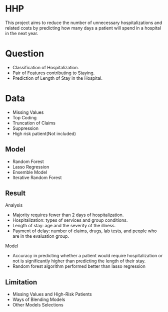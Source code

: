 # HHP

This project aims to reduce the number of unnecessary hospitalizations and related costs by predicting how many days a patient will spend in a hospital in the next year.

# Question
- Classification of Hospitalization.
- Pair of Features contributing to Staying.
-  Prediction of Length of Stay in the Hospital.

# Data

- Missing Values
- Top Coding
- Truncation of Claims 
- Suppression
- High risk patient(Not included)

## Model 
- Random Forest 
- Lasso Regression
- Ensemble Model
- Iterative Random Forest

## Result

Analysis

- Majority requires fewer than 2 days of hospitalization.
- Hospitalization: types of services and group conditions.
- Length of stay: age and the severity of the illness.
- Payment of delay: number of claims, drugs, lab tests, and people who are in the evaluation group.

Model

- Accuracy in predicting whether a patient would require hospitalization or not is significantly higher than predicting the length of their stay. 
- Random forest algorithm performed better than lasso regression


## Limitation
- Missing Values and High-Risk Patients
- Ways of Blending Models
- Other Models Selections